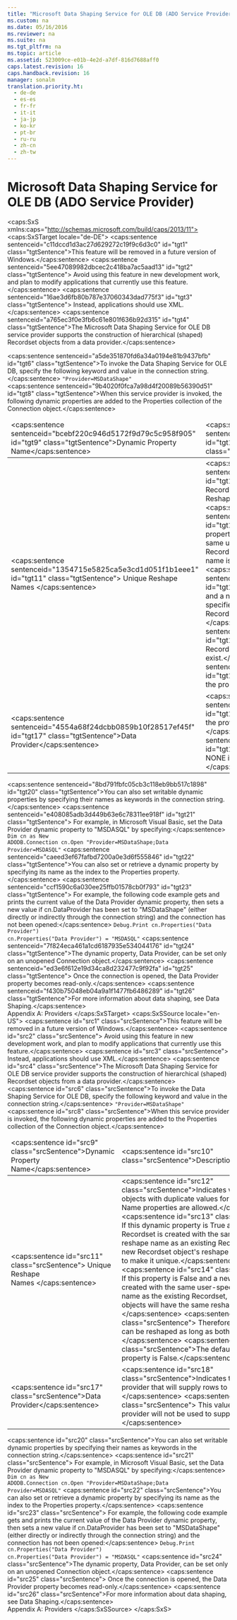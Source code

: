 ```yaml
---
title: "Microsoft Data Shaping Service for OLE DB (ADO Service Provider)"
ms.custom: na
ms.date: 05/16/2016
ms.reviewer: na
ms.suite: na
ms.tgt_pltfrm: na
ms.topic: article
ms.assetid: 523009ce-e01b-4e2d-a7df-816d7688aff0
caps.latest.revision: 16
caps.handback.revision: 16
manager: sonalm
translation.priority.ht: 
  - de-de
  - es-es
  - fr-fr
  - it-it
  - ja-jp
  - ko-kr
  - pt-br
  - ru-ru
  - zh-cn
  - zh-tw
---
```

# Microsoft Data Shaping Service for OLE DB (ADO Service Provider)
<?xml version="1.0" encoding="utf-8"?>
<caps:SxS xmlns:caps="http://schemas.microsoft.com/build/caps/2013/11">
  <caps:SxSTarget locale="de-DE">
    <developerReferenceWithoutSyntaxDocument xsi:schemaLocation="http://ddue.schemas.microsoft.com/authoring/2003/5 http://dduestorage.blob.core.windows.net/ddueschema/developer.xsd" xmlns="http://ddue.schemas.microsoft.com/authoring/2003/5" xmlns:xlink="http://www.w3.org/1999/xlink" xmlns:xsi="http://www.w3.org/2001/XMLSchema-instance">
      <introduction>
        <alert class="important">
          <para>
            <caps:sentence sentenceid="c11dccd1d3ac27d629272c19f9c6d3c0" id="tgt1" class="tgtSentence">This feature will be removed in a future version of Windows.</caps:sentence>
            <caps:sentence sentenceid="5ee47089982dbcec2c418ba7ac5aad13" id="tgt2" class="tgtSentence"> Avoid using this feature in new development work, and plan to modify applications that currently use this feature.</caps:sentence>
            <caps:sentence sentenceid="16ae3d6fb80b787e37060343dad775f3" id="tgt3" class="tgtSentence"> Instead, applications should use XML.</caps:sentence>
          </para>
        </alert>
        <para>
          <caps:sentence sentenceid="a765ec3f0e3fb6c61e801f636b92d315" id="tgt4" class="tgtSentence">The Microsoft Data Shaping Service for OLE DB service provider supports the construction of hierarchical (shaped) <legacyLink xlink:href="ede1415f-c3df-4cc5-a05b-2576b2b84b60">Recordset</legacyLink> objects from a data provider.</caps:sentence>
        </para>
      </introduction>
      <section>
        <title>
          <caps:sentence sentenceid="0975fcf10aa159131d858087aa78f2ce" id="tgt5" class="tgtSentence">Provider Keyword</caps:sentence>
        </title>
        <content>
          <para>
            <caps:sentence sentenceid="a5de351870fd6a34a0194e81b9437bfb" id="tgt6" class="tgtSentence">To invoke the Data Shaping Service for OLE DB, specify the following keyword and value in the connection string.</caps:sentence>
          </para>
          <code>"Provider=<codeFeaturedElement xmlns="">MSDataShape</codeFeaturedElement>"</code>
        </content>
      </section>
      <section>
        <title>
          <caps:sentence sentenceid="c9cc4b2425ec47fd6141efc88965a1d3" id="tgt7" class="tgtSentence">Dynamic Properties</caps:sentence>
        </title>
        <content>
          <para>
            <caps:sentence sentenceid="9b4020f0fca7a98d4f20089b56390d51" id="tgt8" class="tgtSentence">When this service provider is invoked, the following dynamic properties are added to the <legacyLink xlink:href="1d539aa8-ce0d-4418-ab03-8d0a3c1e9d82">Properties</legacyLink> collection of the<legacyLink xlink:href="ef6b1824-5b12-43db-89d7-8f3d13896d4d"> Connection</legacyLink> object.</caps:sentence>
          </para>
          <table>
            <thead>
              <tr>
                <TD>
                  <para>
                    <caps:sentence sentenceid="bcebf220c946d5172f9d79c5c958f905" id="tgt9" class="tgtSentence">Dynamic Property Name</caps:sentence>
                  </para>
                </TD>
                <TD>
                  <para>
                    <caps:sentence sentenceid="67daf92c833c41c95db874e18fcb2786" id="tgt10" class="tgtSentence">Description</caps:sentence>
                  </para>
                </TD>
              </tr>
            </thead>
            <tbody>
              <tr>
                <TD>
                  <para>
                    <caps:sentence sentenceid="1354715e5825ca5e3cd1d051f1b1eee1" id="tgt11" class="tgtSentence">
                      <legacyBold>Unique Reshape Names</legacyBold> </caps:sentence>
                  </para>
                </TD>
                <TD>
                  <para>
                    <caps:sentence sentenceid="9d1591a4cc6743494dedeab10186ec42" id="tgt12" class="tgtSentence">Indicates whether <legacyBold>Recordset </legacyBold>objects with duplicate values for their <legacyBold>Reshape Name</legacyBold> properties are allowed.</caps:sentence>
                    <caps:sentence sentenceid="99f1429535dcfbd16d78f55322153be0" id="tgt13" class="tgtSentence"> If this dynamic property is <legacyBold>True</legacyBold> and a new <legacyBold>Recordset</legacyBold> is created with the same user-specified reshape name as an existing <legacyBold>Recordset</legacyBold>, then the new <legacyBold>Recordset</legacyBold> object's reshape name is modified to make it unique.</caps:sentence>
                    <caps:sentence sentenceid="2b352bbabd9f9eef56875464639d962a" id="tgt14" class="tgtSentence"> If this property is <languageKeyword>False</languageKeyword> and a new <legacyBold>Recordset</legacyBold> is created with the same user-specified reshape name as the existing <legacyBold>Recordset</legacyBold>, both <legacyBold>Recordset</legacyBold> objects will have the same reshape name.</caps:sentence>
                    <caps:sentence sentenceid="fe4637b4583468038d1bf6a37156a1e9" id="tgt15" class="tgtSentence"> Therefore, neither <legacyBold>Recordset</legacyBold> can be reshaped as long as both recordsets exist.</caps:sentence>
                  </para>
                  <para>
                    <caps:sentence sentenceid="7fcc9970c342dc36d0641b7bfd995425" id="tgt16" class="tgtSentence">The default value of the property is <legacyBold>False</legacyBold>.</caps:sentence>
                  </para>
                </TD>
              </tr>
              <tr>
                <TD>
                  <para>
                    <legacyBold>
                      <caps:sentence sentenceid="4554a68f24dcbb0859b10f28517ef45f" id="tgt17" class="tgtSentence">Data Provider</caps:sentence>
                    </legacyBold>
                  </para>
                </TD>
                <TD>
                  <para>
                    <caps:sentence sentenceid="03c34cbc5e7af7997faa8b52a2bf4105" id="tgt18" class="tgtSentence">Indicates the name of the provider that will supply rows to be shaped.</caps:sentence>
                    <caps:sentence sentenceid="8b8f4ffcb64a05e56fb8bc8ec07a6afd" id="tgt19" class="tgtSentence"> This value can be NONE if a provider will not be used to supply rows.</caps:sentence>
                  </para>
                </TD>
              </tr>
            </tbody>
          </table>
          <para>
            <caps:sentence sentenceid="8bd791fbfc05cb3c118eb9bb517c1898" id="tgt20" class="tgtSentence">You can also set writable dynamic properties by specifying their names as keywords in the connection string.</caps:sentence>
            <caps:sentence sentenceid="e408085adb3d449b63e6c78311ee918f" id="tgt21" class="tgtSentence"> For example, in Microsoft Visual Basic, set the <legacyBold>Data Provider</legacyBold> dynamic property to "MSDASQL" by specifying:</caps:sentence>
          </para>
          <code>Dim cn as New ADODB.Connection
cn.Open "Provider=MSDataShape;Data Provider=MSDASQL"</code>
          <para>
            <caps:sentence sentenceid="caeed3ef67fafbd7200a0e3d6f555846" id="tgt22" class="tgtSentence">You can also set or retrieve a dynamic property by specifying its name as the index to the <legacyLink xlink:href="1d539aa8-ce0d-4418-ab03-8d0a3c1e9d82">Properties</legacyLink> property.</caps:sentence>
            <caps:sentence sentenceid="ccf1590c6a030ee25ffb01578cb0f793" id="tgt23" class="tgtSentence"> For example, the following code example gets and prints the current value of the <legacyBold>Data Provider</legacyBold> dynamic property, then sets a new value if cn.DataProvider has been set to "MSDataShape" (either directly or indirectly through the connection string) and the connection has not been opened:</caps:sentence>
          </para>
          <code>Debug.Print cn.Properties("Data Provider")
cn.Properties("Data Provider") = "MSDASQL"</code>
          <alert class="note">
            <para>
              <caps:sentence sentenceid="7f824eca461a1cd6187935e534044176" id="tgt24" class="tgtSentence">The dynamic property, <unmanagedCodeEntityReference>Data Provider</unmanagedCodeEntityReference>, can be set only on an unopened <unmanagedCodeEntityReference>Connection</unmanagedCodeEntityReference> object.</caps:sentence>
              <caps:sentence sentenceid="ed3e6f612e19d34ca8d232477c9f92fa" id="tgt25" class="tgtSentence"> Once the connection is opened, the <unmanagedCodeEntityReference>Data Provider</unmanagedCodeEntityReference> property becomes read-only.</caps:sentence>
            </para>
          </alert>
          <para>
            <caps:sentence sentenceid="f430b75048eb04a9a1f1477fb6486289" id="tgt26" class="tgtSentence">For more information about data shaping, see <legacyLink xlink:href="4cb5fd29-4e56-46ac-ae48-a6771c321c0c">Data Shaping</legacyLink>.</caps:sentence>
          </para>
        </content>
      </section>
      <relatedTopics>
        <link xlink:href="e2581b47-b11e-4e1e-b96c-d39c77c5b48a">Appendix A: Providers</link>
      </relatedTopics>
    </developerReferenceWithoutSyntaxDocument>
  </caps:SxSTarget>
  <caps:SxSSource locale="en-US">
    <developerReferenceWithoutSyntaxDocument xsi:schemaLocation="http://ddue.schemas.microsoft.com/authoring/2003/5 http://dduestorage.blob.core.windows.net/ddueschema/developer.xsd" xmlns="http://ddue.schemas.microsoft.com/authoring/2003/5" xmlns:xlink="http://www.w3.org/1999/xlink" xmlns:xsi="http://www.w3.org/2001/XMLSchema-instance">
      <introduction>
        <alert class="important">
          <para>
            <caps:sentence id="src1" class="srcSentence">This feature will be removed in a future version of Windows.</caps:sentence>
            <caps:sentence id="src2" class="srcSentence"> Avoid using this feature in new development work, and plan to modify applications that currently use this feature.</caps:sentence>
            <caps:sentence id="src3" class="srcSentence"> Instead, applications should use XML.</caps:sentence>
          </para>
        </alert>
        <para>
          <caps:sentence id="src4" class="srcSentence">The Microsoft Data Shaping Service for OLE DB service provider supports the construction of hierarchical (shaped) <legacyLink xlink:href="ede1415f-c3df-4cc5-a05b-2576b2b84b60">Recordset</legacyLink> objects from a data provider.</caps:sentence>
        </para>
      </introduction>
      <section>
        <title>
          <caps:sentence id="src5" class="srcSentence">Provider Keyword</caps:sentence>
        </title>
        <content>
          <para>
            <caps:sentence id="src6" class="srcSentence">To invoke the Data Shaping Service for OLE DB, specify the following keyword and value in the connection string.</caps:sentence>
          </para>
          <code>"Provider=<codeFeaturedElement xmlns="">MSDataShape</codeFeaturedElement>"</code>
        </content>
      </section>
      <section>
        <title>
          <caps:sentence id="src7" class="srcSentence">Dynamic Properties</caps:sentence>
        </title>
        <content>
          <para>
            <caps:sentence id="src8" class="srcSentence">When this service provider is invoked, the following dynamic properties are added to the <legacyLink xlink:href="1d539aa8-ce0d-4418-ab03-8d0a3c1e9d82">Properties</legacyLink> collection of the<legacyLink xlink:href="ef6b1824-5b12-43db-89d7-8f3d13896d4d"> Connection</legacyLink> object.</caps:sentence>
          </para>
          <table>
            <thead>
              <tr>
                <TD>
                  <para>
                    <caps:sentence id="src9" class="srcSentence">Dynamic Property Name</caps:sentence>
                  </para>
                </TD>
                <TD>
                  <para>
                    <caps:sentence id="src10" class="srcSentence">Description</caps:sentence>
                  </para>
                </TD>
              </tr>
            </thead>
            <tbody>
              <tr>
                <TD>
                  <para>
                    <caps:sentence id="src11" class="srcSentence">
                      <legacyBold>Unique Reshape Names</legacyBold> </caps:sentence>
                  </para>
                </TD>
                <TD>
                  <para>
                    <caps:sentence id="src12" class="srcSentence">Indicates whether <legacyBold>Recordset </legacyBold>objects with duplicate values for their <legacyBold>Reshape Name</legacyBold> properties are allowed.</caps:sentence>
                    <caps:sentence id="src13" class="srcSentence"> If this dynamic property is <legacyBold>True</legacyBold> and a new <legacyBold>Recordset</legacyBold> is created with the same user-specified reshape name as an existing <legacyBold>Recordset</legacyBold>, then the new <legacyBold>Recordset</legacyBold> object's reshape name is modified to make it unique.</caps:sentence>
                    <caps:sentence id="src14" class="srcSentence"> If this property is <languageKeyword>False</languageKeyword> and a new <legacyBold>Recordset</legacyBold> is created with the same user-specified reshape name as the existing <legacyBold>Recordset</legacyBold>, both <legacyBold>Recordset</legacyBold> objects will have the same reshape name.</caps:sentence>
                    <caps:sentence id="src15" class="srcSentence"> Therefore, neither <legacyBold>Recordset</legacyBold> can be reshaped as long as both recordsets exist.</caps:sentence>
                  </para>
                  <para>
                    <caps:sentence id="src16" class="srcSentence">The default value of the property is <legacyBold>False</legacyBold>.</caps:sentence>
                  </para>
                </TD>
              </tr>
              <tr>
                <TD>
                  <para>
                    <legacyBold>
                      <caps:sentence id="src17" class="srcSentence">Data Provider</caps:sentence>
                    </legacyBold>
                  </para>
                </TD>
                <TD>
                  <para>
                    <caps:sentence id="src18" class="srcSentence">Indicates the name of the provider that will supply rows to be shaped.</caps:sentence>
                    <caps:sentence id="src19" class="srcSentence"> This value can be NONE if a provider will not be used to supply rows.</caps:sentence>
                  </para>
                </TD>
              </tr>
            </tbody>
          </table>
          <para>
            <caps:sentence id="src20" class="srcSentence">You can also set writable dynamic properties by specifying their names as keywords in the connection string.</caps:sentence>
            <caps:sentence id="src21" class="srcSentence"> For example, in Microsoft Visual Basic, set the <legacyBold>Data Provider</legacyBold> dynamic property to "MSDASQL" by specifying:</caps:sentence>
          </para>
          <code>Dim cn as New ADODB.Connection
cn.Open "Provider=MSDataShape;Data Provider=MSDASQL"</code>
          <para>
            <caps:sentence id="src22" class="srcSentence">You can also set or retrieve a dynamic property by specifying its name as the index to the <legacyLink xlink:href="1d539aa8-ce0d-4418-ab03-8d0a3c1e9d82">Properties</legacyLink> property.</caps:sentence>
            <caps:sentence id="src23" class="srcSentence"> For example, the following code example gets and prints the current value of the <legacyBold>Data Provider</legacyBold> dynamic property, then sets a new value if cn.DataProvider has been set to "MSDataShape" (either directly or indirectly through the connection string) and the connection has not been opened:</caps:sentence>
          </para>
          <code>Debug.Print cn.Properties("Data Provider")
cn.Properties("Data Provider") = "MSDASQL"</code>
          <alert class="note">
            <para>
              <caps:sentence id="src24" class="srcSentence">The dynamic property, <unmanagedCodeEntityReference>Data Provider</unmanagedCodeEntityReference>, can be set only on an unopened <unmanagedCodeEntityReference>Connection</unmanagedCodeEntityReference> object.</caps:sentence>
              <caps:sentence id="src25" class="srcSentence"> Once the connection is opened, the <unmanagedCodeEntityReference>Data Provider</unmanagedCodeEntityReference> property becomes read-only.</caps:sentence>
            </para>
          </alert>
          <para>
            <caps:sentence id="src26" class="srcSentence">For more information about data shaping, see <legacyLink xlink:href="4cb5fd29-4e56-46ac-ae48-a6771c321c0c">Data Shaping</legacyLink>.</caps:sentence>
          </para>
        </content>
      </section>
      <relatedTopics>
        <link xlink:href="e2581b47-b11e-4e1e-b96c-d39c77c5b48a">Appendix A: Providers</link>
      </relatedTopics>
    </developerReferenceWithoutSyntaxDocument>
  </caps:SxSSource>
</caps:SxS>